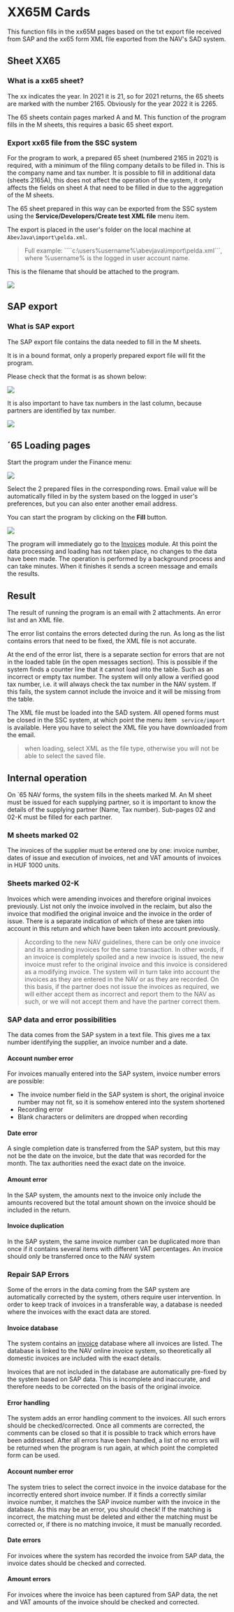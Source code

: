 # XX65M Cards

This function fills in the xx65M pages based on the txt export file received from SAP and the xx65 form XML file exported from the NAV's SAD system. 

## Sheet XX65

### What is a xx65 sheet?

The xx indicates the year. In 2021 it is 21, so for 2021 returns, the 65 sheets are marked with the number 2165.
Obviously for the year 2022 it is 2265. 

The 65 sheets contain pages marked A and M. This function of the program fills in the M sheets, this requires a basic 65 sheet export.

### Export xx65 file from the SSC system

For the program to work, a prepared 65 sheet (numbered 2165 in 2021) is required, with a minimum of the filing company details to be filled in. This is the company name and tax number.
It is possible to fill in additional data (sheets 2165A), this does not affect the operation of the system, it only affects the fields on sheet A that need to be filled in due to the aggregation of the M sheets.

The 65 sheet prepared in this way can be exported from the SSC system using the **Service/Developers/Create test XML file** menu item.

The export is placed in the user's folder on the local machine at ````AbevJava\import\pelda.xml````. 

> Full example: ````c:\users\%username%\abevjava\import\pelda.xml```, where %username% is the logged in user account name.

This is the filename that should be attached to the program.

<img src="images/ANYK.png">

## SAP export

### What is SAP export

The SAP export file contains the data needed to fill in the M sheets.

It is in a bound format, only a properly prepared export file will fit the program.

Please check that the format is as shown below:

<img src="images/sap-1.png">

It is also important to have tax numbers in the last column, because partners are identified by tax number.

<img src="images/sap-2.png">

## ´65 Loading pages

Start the program under the Finance menu:

<img src="images/65page-menu.png">

Select the 2 prepared files in the corresponding rows. Email value will be automatically filled in by the system based on the logged in user's preferences, but you can also enter another email address.

You can start the program by clicking on the **Fill** button.

<img src="images/65page-view.png">

The program will immediately go to the [Invoices](Finance/Invoices.md) module. At this point the data processing and loading has not taken place, no changes to the data have been made. The operation is performed by a background process and can take minutes. When it finishes it sends a screen message and emails the results.


## Result

The result of running the program is an email with 2 attachments. An error list and an XML file.

The error list contains the errors detected during the run. As long as the list contains errors that need to be fixed, the XML file is not accurate.

At the end of the error list, there is a separate section for errors that are not in the loaded table (in the open messages section). This is possible if the system finds a counter line that it cannot load into the table. Such as an incorrect or empty tax number. The system will only allow a verified good tax number, i.e. it will always check the tax number in the NAV system. If this fails, the system cannot include the invoice and it will be missing from the table.

The XML file must be loaded into the SAD system. All opened forms must be closed in the SSC system, at which point the menu item ```` service/import```` is available. Here you have to select the XML file you have downloaded from the email.

> when loading, select XML as the file type, otherwise you will not be able to select the saved file.

## Internal operation

On ´65 NAV forms, the system fills in the sheets marked M.
An M sheet must be issued for each supplying partner, so it is important to know the details of the supplying partner (Name, Tax number).
Sub-pages 02 and 02-K must be filled for each partner.

### M sheets marked 02

The invoices of the supplier must be entered one by one: invoice number, dates of issue and execution of invoices, net and VAT amounts of invoices in HUF 1000 units.

### Sheets marked 02-K

Invoices which were amending invoices and therefore original invoices previously.
List not only the invoice involved in the reclaim, but also the invoice that modified the original invoice and the invoice in the order of issue. There is a separate indication of which of these are taken into account in this return and which have been taken into account previously.

> According to the new NAV guidelines, there can be only one invoice and its amending invoices for the same transaction. In other words, if an invoice is completely spoiled and a new invoice is issued, the new invoice must refer to the original invoice and this invoice is considered as a modifying invoice. The system will in turn take into account the invoices as they are entered in the NAV or as they are recorded. On this basis, if the partner does not issue the invoices as required, we will either accept them as incorrect and report them to the NAV as such, or we will not accept them and have the partner correct them.

### SAP data and error possibilities

The data comes from the SAP system in a text file. This gives me a tax number identifying the supplier, an invoice number and a date.

#### Account number error
For invoices manually entered into the SAP system, invoice number errors are possible:
- The invoice number field in the SAP system is short, the original invoice number may not fit, so it is somehow entered into the system shortened
- Recording error
- Blank characters or delimiters are dropped when recording

#### Date error
A single completion date is transferred from the SAP system, but this may not be the date on the invoice, but the date that was recorded for the month. The tax authorities need the exact date on the invoice.

#### Amount error
In the SAP system, the amounts next to the invoice only include the amounts recovered but the total amount shown on the invoice should be included in the return.

#### Invoice duplication
In the SAP system, the same invoice number can be duplicated more than once if it contains several items with different VAT percentages. An invoice should only be transferred once to the NAV system

### Repair SAP Errors

Some of the errors in the data coming from the SAP system are automatically corrected by the system, others require user intervention. In order to keep track of invoices in a transferable way, a database is needed where the invoices with the exact data are stored.

#### Invoice database

The system contains an [invoice](/Finance/Invoices.md) database where all invoices are listed. The database is linked to the NAV online invoice system, so theoretically all domestic invoices are included with the exact details.

Invoices that are not included in the database are automatically pre-fixed by the system based on SAP data. This is incomplete and inaccurate, and therefore needs to be corrected on the basis of the original invoice.

#### Error handling

The system adds an error handling comment to the invoices. All such errors should be checked/corrected. Once all comments are corrected, the comments can be closed so that it is possible to track which errors have been addressed. 
After all errors have been handled, a list of no errors will be returned when the program is run again, at which point the completed form can be used.

#### Account number error

The system tries to select the correct invoice in the invoice database for the incorrectly entered short invoice number. If it finds a correctly similar invoice number, it matches the SAP invoice number with the invoice in the database. As this may be an error, you should check! If the matching is incorrect, the matching must be deleted and either the matching must be corrected or, if there is no matching invoice, it must be manually recorded.

#### Date errors

For invoices where the system has recorded the invoice from SAP data, the invoice dates should be checked and corrected.

#### Amount errors

For invoices where the invoice has been captured from SAP data, the net and VAT amounts of the invoice should be checked and corrected.